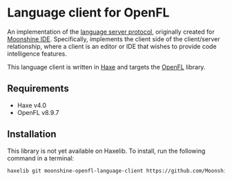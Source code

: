 # Language client for OpenFL

An implementation of the [language server protocol](https://microsoft.github.io/language-server-protocol/), originally created for [Moonshine IDE](https://moonshine-ide.com/). Specifically, implements the client side of the client/server relationship, where a client is an editor or IDE that wishes to provide code intelligence features.

This language client is written in [Haxe](https://haxe.org/) and targets the [OpenFL](https://openfl.org/) library.

## Requirements

- Haxe v4.0
- OpenFL v8.9.7

## Installation

This library is not yet available on Haxelib. To install, run the following command in a terminal:

```sh
haxelib git moonshine-openfl-language-client https://github.com/Moonshine-IDE/moonshine-openfl-language-client.git
```
